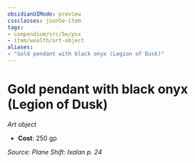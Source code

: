 ```yaml
---
obsidianUIMode: preview
cssclasses: json5e-item
tags:
- compendium/src/5e/psx
- item/wealth/art-object
aliases: 
- "Gold pendant with black onyx (Legion of Dusk)"
---
```

# Gold pendant with black onyx (Legion of Dusk)
*Art object*  

- **Cost**: 250 gp

*Source: Plane Shift: Ixalan p. 24*